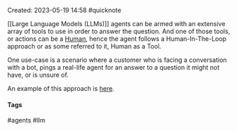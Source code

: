 Created: 2023-05-19 14:58
#quicknote

[[Large Language Models (LLMs)]] agents can be armed with an extensive array of tools to use in order to answer the question. And one of those tools, or actions can be a [Human](https://python.langchain.com/en/latest/modules/agents/tools/examples/human_tools.html), hence the agent follows a Human-In-The-Loop approach or as some referred to it, Human as a Tool.

One use-case is a scenario where a customer who is facing a conversation with a bot, pings a real-life agent for an answer to a question it might not have, or is unsure of.

An example of this approach is [here](https://cobusgreyling.medium.com/human-in-the-loop-llm-agents-e0a046c1ec26).

#### Tags
#agents #llm
